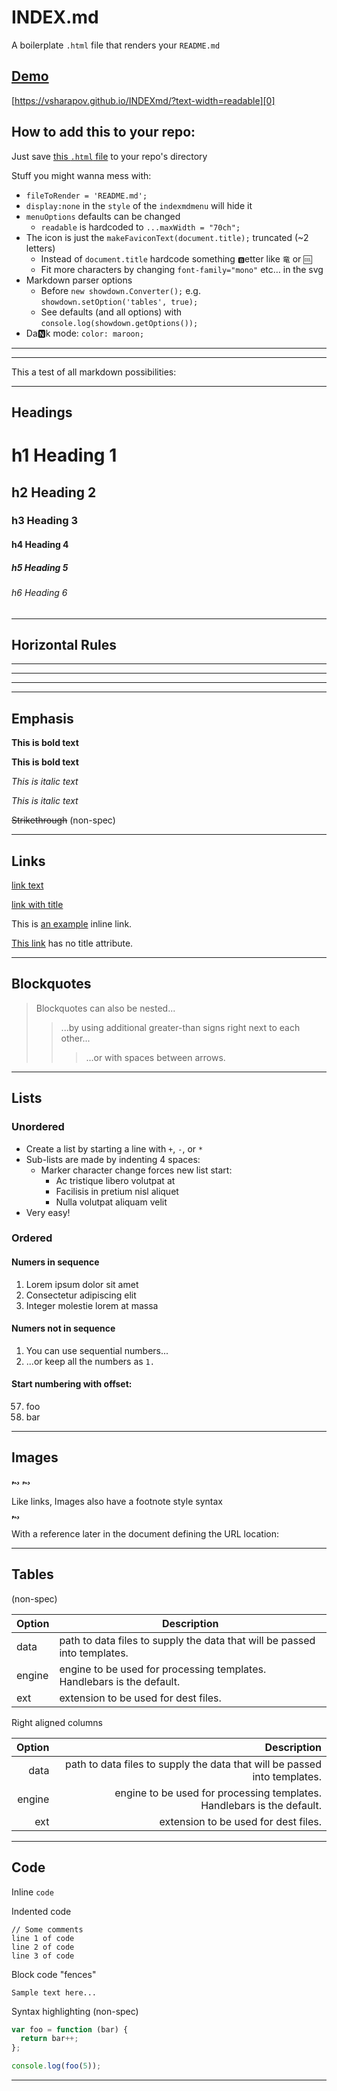 # INDEX.md
A boilerplate `.html` file that renders your `README.md`

## [Demo][0]
[https://vsharapov.github.io/INDEXmd/?text-width=readable][0]

[0]: https://vsharapov.github.io/INDEXmd/?text-width=readable

## How to add this to your repo:

Just save [this `.html` file](https://raw.githubusercontent.com/VSharapov/INDEXmd/master/index.html) to your repo's directory

Stuff you might wanna mess with:

- `fileToRender = 'README.md';`
- `display:none` in the `style` of the `indexmdmenu` will hide it
- `menuOptions` defaults can be changed
    - `readable` is hardcoded to `...maxWidth = "70ch";`
- The icon is just the `makeFaviconText(document.title);` truncated (~2 letters)
    - Instead of `document.title` hardcode something `🅱`etter like `竜` or `🆒`
    - Fit more characters by changing `font-family="mono"` etc… in the svg
- Markdown parser options
    - Before `new showdown.Converter();` e.g. `showdown.setOption('tables', true);`
    - See defaults (and all options) with `console.log(showdown.getOptions());`
- Da🅽k mode: `color: maroon;`

---

---

This a test of all markdown possibilities:

------------------------------------------

## Headings

# h1 Heading 1
## h2 Heading 2
### h3 Heading 3
#### h4 Heading 4
##### h5 Heading 5
###### h6 Heading 6

------------------------------------------

## Horizontal Rules

___

---

***

------------------------------------------

## Emphasis

**This is bold text**

__This is bold text__

*This is italic text*

_This is italic text_

~~Strikethrough~~ (non-spec)

------------------------------------------

## Links

[link text][1]

[link with title][2]

This is [an example](http://example.com/ "Title") inline link.

[This link](http://example.com/) has no title attribute.

------------------------------------------

## Blockquotes

> Blockquotes can also be nested...
>> ...by using additional greater-than signs right next to each other...
> > > ...or with spaces between arrows.

------------------------------------------

## Lists

### Unordered

+ Create a list by starting a line with `+`, `-`, or `*`
+ Sub-lists are made by indenting 4 spaces:
    - Marker character change forces new list start:
        * Ac tristique libero volutpat at
        + Facilisis in pretium nisl aliquet
        - Nulla volutpat aliquam velit
+ Very easy!

### Ordered

#### Numers in sequence

1. Lorem ipsum dolor sit amet
2. Consectetur adipiscing elit
3. Integer molestie lorem at massa

#### Numers not in sequence

1. You can use sequential numbers...
1. ...or keep all the numbers as `1.`

#### Start numbering with offset:

57. foo
1. bar

------------------------------------------

## Images

![Alt text][3]
![Alt text][4]

Like links, Images also have a footnote style syntax

![Alt text][id]

With a reference later in the document defining the URL location:

------------------------------------------

## Tables
(non-spec)

| Option | Description |
| ------ | ----------- |
| data   | path to data files to supply the data that will be passed into templates. |
| engine | engine to be used for processing templates. Handlebars is the default. |
| ext    | extension to be used for dest files. |

Right aligned columns

| Option | Description |
| ------:| -----------:|
| data   | path to data files to supply the data that will be passed into templates. |
| engine | engine to be used for processing templates. Handlebars is the default. |
| ext    | extension to be used for dest files. |

------------------------------------------

## Code

Inline `code`

Indented code

    // Some comments
    line 1 of code
    line 2 of code
    line 3 of code


Block code "fences"

```
Sample text here...
```

Syntax highlighting (non-spec)

``` js
var foo = function (bar) {
  return bar++;
};

console.log(foo(5));
```

------------------------------------------


[1]: http://example.com/
[2]: http://example.com/ "title text!"
[3]: data:image/png;base64,iVBORw0KGgoAAAANSUhEUgAAAA0AAAAHCAYAAADTcMcaAAAAOUlEQVQYlWP4TwZg+P///38GBgY4xqkQSY4BWQCZRlGELo/NJnQa3SAGdElcmrDahA9gOBevahwAALsWIux6PC+GAAAAAElFTkSuQmCC
[4]: data:image/png;base64,iVBORw0KGgoAAAANSUhEUgAAAA0AAAAHCAYAAADTcMcaAAAAOUlEQVQYlWP4TwZg+P///38GBgY4xqkQSY4BWQCZRlGELo/NJnQa3SAGdElcmrDahA9gOBevahwAALsWIux6PC+GAAAAAElFTkSuQmCC "Image title"
[id]: data:image/png;base64,iVBORw0KGgoAAAANSUhEUgAAAA0AAAAHCAYAAADTcMcaAAAAOUlEQVQYlWP4TwZg+P///38GBgY4xqkQSY4BWQCZRlGELo/NJnQa3SAGdElcmrDahA9gOBevahwAALsWIux6PC+GAAAAAElFTkSuQmCC "Image title"
